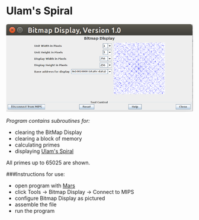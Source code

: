 # Ulam's Spiral

![BitMapDisplay](DisplayImage.png)

*Program contains subroutines for:*

* clearing the BitMap Display
* clearing a block of memory
* calculating primes
* displaying [Ulam's Spiral](http://mathworld.wolfram.com/PrimeSpiral.html)

All primes up to 65025 are shown.

###Instructions for use:

* open program with [Mars](http://courses.missouristate.edu/KenVollmar/mars/download.htm)
* click Tools -> Bitmap Display -> Connect to MIPS
* configure Bitmap Display as pictured
* assemble the file
* run the program
